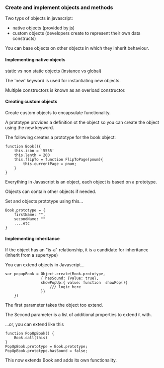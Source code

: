 ### Create and implement objects and methods

Two typs of objects in javascript:

- native objects (provided by js)
- custom objects (developers create to represent their own data constructs)

You can base objects on other objects in which they inherit behaviour.

#### Implementing native objects

static vs non static objects (instance vs global)

The 'new' keyword is used for instantiating new objects.

Multiple constructors is known as an overload constructor.

#### Creating custom objects

Create custom objects to encapsulate functionality.

A prototype provides a definition ot the object so you can create the object using the new keyword.

The following creates a prototype for the book object:

```
function Book(){
    this.isbn = '5555'
    this.lenth = 200
    this.flipTo = function FlipToPage(pnum){
        this.currentPage = pnum;
    }
}
```

Everything in Javascript is an object, each object is based on a prototype.

Objects can contain other objects if needed.

Set and objects prototype using this...

```
Book.prototype = {
    firstName: "",
    secondName: ""
    ....etc
}
```


#### Implementing inheritance

If the object has an "is-a" relationship, it is a candidate for inheritance (inherit from a supertype)

You can extend objects in Javascript...

```
var popupBook = Object.create(Book.prototype, 
                { hasSound: {value: true},
                showPopUp:{ value: function  showPop(){
                    /// logic here
                }}
    })
```

The first parameter takes the object too extend.

The Second parameter is a list of additional properties to extend it with.

...or, you can extend like this

```
function PopUpBook() {
    Book.call(this)
}
PopUpBook.prototype = Book.prototype;
PopUpBook.prototype.hasSound = false;

```

This now extends Book and adds its own functionality.
